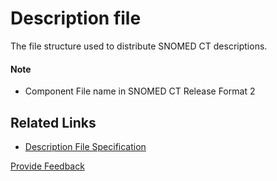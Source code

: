 # Description file

The file structure used to distribute SNOMED CT descriptions.

#### Note

* Component File name in SNOMED CT Release Format 2

## Related Links

* [Description File Specification](<../../../4 component-release-files-specification/4.2 file-format-specifications/4.2.2 description-file-specification/>)






<a href="https://docs.google.com/forms/d/e/1FAIpQLScTmbZIf0UEQwYDkY27EEWBkaiYkHSbR0_9DmFrMLXoQLyL7Q/viewform?usp=pp_url&entry.1767247133=Release+File+Specification&entry.670899847=Description%20file" class="button primary">Provide Feedback</a>
